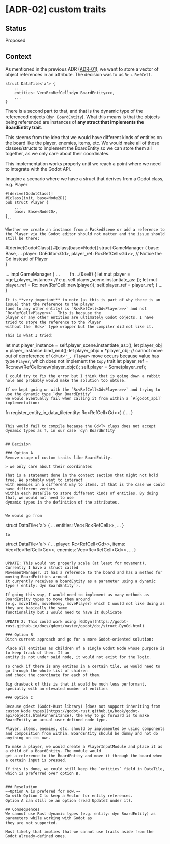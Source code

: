 # [ADR-02] custom traits

## Status
Proposed

## Context

As mentioned in the previous ADR ([ADR-01](./02-lifetime.md)), we want to store a vector of object references in an attribute. The decision was to us `Rc` + `RefCell`.

```
struct DataTile<'a'> {
    ...
    entities: Vec<Rc<RefCell<dyn BoardEntity>>>,
    ...
}
```

There is a second part to that, and that is the dynamic type of the referenced objects (`dyn BoardEntity`). What 
this means is that the objects being referenced are instances of **any struct that implements the BoardEntity trait**.

This steems from the idea that we would have different kinds of entities on the board like the player, enemies, items, etc. We would make all of those classes/structs
to implement the BoardEntity so we can store them all together, as we only care about their coordinates.

This implementation works properly until we reach a point where we need to integrate with the Godot API.

Imagine a scenario where we have a struct that derives from a Godot class, e.g. Player

```
#[derive(GodotClass)]
#[class(init, base=Node2D)]
pub struct Player {
    ...
    base: Base<Node2D>,
}
```   

Whether we create an instance from a PackedScene or add a reference to the Player via the Godot editor should not matter and the issue should still be there:

```
#[derive(GodotClass)]
#[class(base=Node)]
struct GameManager {
    base: Base<Node>,
    ...
    player: OnEditor<Gd<Player>>,
    player_ref: Rc<RefCell<Gd<Player>>>, // Notice the Gd<Player> instead of Player   
}

...
impl GameManager {
    ...
    fn ...(&self) {
        let mut player = <get_player_instance> // e.g. self.player_scene.instantiate_as::<Player>();
        let mut player_ref = Rc::new(RefCell::new(player));
        self.player_ref = player_ref;
    }
    ...
}
      
```
It is **very important** to note (as this is part of why there is an issue) that the reference to the player 
(and to any other entity) is `Rc<RefCell<Gd<Player>>>` and not `Rc<RefCell<Player>>`. This is because the
player or any other entities are ultimately Godot objects. I have tried to store the reference to the Player 
without the `Gd<>` type wrapper but the compiler did not like it.

This is what I tried:

```
let mut player_instance = self.player_scene.instantiate_as::<Player>();
let player_obj = player_instance.bind_mut();
let player_objc = *player_obj; // cannot move out of dereference of `GdMut<'_, Player>` move occurs because value has type `Player`, which does not implement the `Copy` trait
let player_ref = Rc::new(RefCell::new(player_objc));
self.player = Some(player_ref);
```
I could try to fix the error but I think that is going down a rabbit hole and probably would make the solution too obtuse.

If we kept going on with the `Rc<RefCell<Gd<Player>>>` and trying to use the dynamic type `dyn BoardEntity` 
we would eventually fail when calling it from within a `#[godot_api]` implementation:
```

fn register_entity_in_data_tile(entity: Rc<RefCell<Gd<dyn BoardEntity>>>) {
    ...
}

```

This would fail to compile because the Gd<T> class does not accept dynamic types as T, in our case `dyn BoardEntity`


## Decision

### Option A
Remove usage of custom traits like BoardEntity.

> we only care about their coordinates

That is a statement done in the context section that might not hold true. We probably want to interact 
with enemies in a different way to items. If that is the case we could have different vectors 
within each DataTile to store different kinds of entities. By doing that, we would not need to use 
dynamic types in the definition of the attributes.


We would go from
```
struct DataTile<'a'> {
    ...
    entities: Vec<Rc<RefCell<dyn BoardEntity>>>,
    ...
}
```
to
```
struct DataTile<'a'> {
    ...
    player: Rc<RefCell<Gd<Player>>>,
    items: Vec<Rc<RefCell<Gd<Item>>>,
    enemies: Vec<Rc<RefCell<Gd<Enemy>>>,
    ...
}
```

UPDATE: This would not properly scale (at least for movement). Currently I have a struct called
MovementManager. It has a reference to the board and has a method for moving BoardEntities around.
It currently receives a boardEntity as a parameter using a dynamic type (`entity: dyn BoardEntity`).

If going this way, I would need to implement as many methods as BoardEntity types to move them around
(e.g. moveItem, moveEnemy, movePlayer) which I would not like doing as they are basically the same 
functionality but I would need to have it duplicate

UPDATE 2: This could work using [GdDyn](https://godot-rust.github.io/docs/gdext/master/godot/obj/struct.DynGd.html) 

### Option B
Ditch current approach and go for a more Godot-oriented solution:

Place all entities as children of a single Godot Node whose purpose is to keep track of them. If an
entity is not under said node, it would not exist for the logic.

To check if there is any entites in a certain tile, we would need to go through the whole list of chidren
and check the coordinate for each of them.

Big drawback of this is that it would be much less performant, specially with an elevated number of entities

### Option C

Because gdext (Godot-Rust library) [does not support inheriting from custom Node types](https://godot-rust.github.io/book/godot-api/objects.html#inheritance), the way to go forward is to make BoardEntity an actual user-defined node type.

Player, items, enemies, etc. should by implemented by using components and composition from within. BoardEntity should be dummy and not do anything on its own.

To make a player, we would create a PlayerInputModule and place it as a child of a BoardEntity. The module would
get a reference to the BoardEntity and move it through the board when a certain input is pressed.

If this is done, we could still keep the `entities` field in DataTile, which is preferred over option B.


### Resolution
~~Option A is prefered for now.~~
Go with Option C to keep a Vector for entity references.
Option A can still be an option (read Update2 under it).

## Consequences
We cannot use Rust dynamic types (e.g. entity: dyn BoardEntity) as parameters while working with Godot as 
they are not supported.

Most likely that implies that we cannot use traits aside from the Godot already-defined ones.
